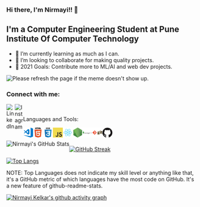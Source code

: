 ### Hi there, I'm Nirmayi!! 👋
## I'm a Computer Engineering Student at Pune Institute Of Computer Technology




- 🌱 I’m currently learning as much as I can.
- 👯 I’m looking to collaborate for making quality projects.
- 🥅 2021 Goals: Contribute more to ML/AI and web dev projects.

<img src='https://random-memer.herokuapp.com/' title="Meme" alt="Please refresh the page if the meme doesn't show up.">




### Connect with me:
<img align="left" alt=" LinkedIn" width="22px" src="https://cdn.jsdelivr.net/npm/simple-icons@v3/icons/linkedin.svg" />
<img align="left" alt="Instagram" width="22px" src="https://cdn.jsdelivr.net/npm/simple-icons@v3/icons/instagram.svg" />



<br />

Languages and Tools:

<img align="left" alt="Visual Studio Code" width="26px" src="https://raw.githubusercontent.com/github/explore/80688e429a7d4ef2fca1e82350fe8e3517d3494d/topics/visual-studio-code/visual-studio-code.png" />
<img align="left" alt="HTML5" width="26px" src="https://raw.githubusercontent.com/github/explore/80688e429a7d4ef2fca1e82350fe8e3517d3494d/topics/html/html.png" />
<img align="left" alt="CSS3" width="26px" src="https://raw.githubusercontent.com/github/explore/80688e429a7d4ef2fca1e82350fe8e3517d3494d/topics/css/css.png" />
<img align="left" alt="JavaScript" width="26px" src="https://raw.githubusercontent.com/github/explore/80688e429a7d4ef2fca1e82350fe8e3517d3494d/topics/javascript/javascript.png" />
<img align="left" alt="React" width="26px" src="https://raw.githubusercontent.com/github/explore/80688e429a7d4ef2fca1e82350fe8e3517d3494d/topics/react/react.png" />
<img align="left" alt="Node.js" width="26px" src="https://raw.githubusercontent.com/github/explore/80688e429a7d4ef2fca1e82350fe8e3517d3494d/topics/nodejs/nodejs.png" />
<img align="left" alt="MongoDB" width="26px" src="https://raw.githubusercontent.com/github/explore/80688e429a7d4ef2fca1e82350fe8e3517d3494d/topics/mongodb/mongodb.png" />
<img align="left" alt="Git" width="26px" src="https://raw.githubusercontent.com/github/explore/80688e429a7d4ef2fca1e82350fe8e3517d3494d/topics/git/git.png" />
<img align="left" alt="GitHub" width="26px" src="https://raw.githubusercontent.com/github/explore/78df643247d429f6cc873026c0622819ad797942/topics/github/github.png" />
<br />
<br />



  <img align="left" alt="Nirmayi's GitHub Stats" src="https://github-readme-stats.vercel.app/api?username=nimukelkar&show_icons=true&hide_border=true" />
  
  [![GitHub Streak](https://github-readme-streak-stats.herokuapp.com/?user=nimukelkar)](https://git.io/streak-stats)
  
  [![Top Langs](https://github-readme-stats.vercel.app/api/top-langs/?username=nimukelkar&layout=compact)](https://github.com/nimukelkar/github-readme-stats)

  
NOTE: Top Languages does not indicate my skill level or anything like that, it's a GitHub metric of which languages have the most code on GitHub. It's a new feature of github-readme-stats.





  
  [![Nirmayi Kelkar's github activity graph](https://activity-graph.herokuapp.com/graph?username=nimukelkar)](https://github.com/nimukelkar/github-readme-activity-graph)




